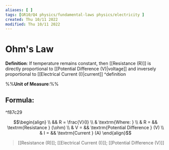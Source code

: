 ```yaml
---
aliases: [ ]
tags: [GR10/Q4 physics/fundamental-laws physics/electricity ]
created: Thu 10/11 2022
modified: Thu 10/11 2022
---
```

# Ohm's Law
**Definition**: If temperature remains constant, then [[Resistance (R)]] is directly proportional to [[Potential Difference (V)|voltage]] and inversely proportional to [[Electrical Current (I)|current]] ^definition

%%**Unit of Measure**:%%

## Formula:

^f87c29

$$\begin{align}
\\ && R = \frac{V}{I}
\\ & \textrm{Where: }
\\ & R = && \textrm{Resistance } (\ohm)
\\ & V = && \textrm{Potential Difference } (V)
\\ & I = && \textrm{Current } (A)
\end{align}$$
> [[Resistance (R)]]; [[Electrical Current (I)]]; [[Potential Difference (V)]]
